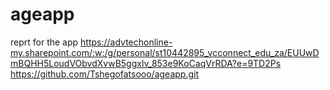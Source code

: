 # ageapp
reprt for the app  https://advtechonline-my.sharepoint.com/:w:/g/personal/st10442895_vcconnect_edu_za/EUUwDmBQHH5LoudVObvdXvwB5ggxlv_853e9KoCaqVrRDA?e=9TD2Ps
https://github.com/Tshegofatsooo/ageapp.git
